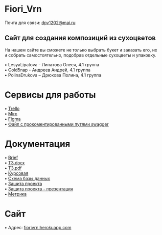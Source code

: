 # Fiori_Vrn

Почта для связи: dpv1202@mai.ru

## Сайт для создания композиций из сухоцветов

На нашем сайте вы сможете не только выбрать букет и заказать его, но и собрать самостоятельно, подобрав отдельные сухоцветы и упаковку.

•	LesyaLipatova - Липатова Олеся, 4.1 группа <br>
•	Cold5nap - Андреев Андрей, 4.1 группа <br>
•	PolinaDrukova – Дрюкова Полина, 4.1 группа

# Сервисы для работы
•	[Trello](https://trello.com/b/Nqp99d2G/florivrn) <br>
•	[Miro](https://miro.com/app/board/uXjVOKXFtbQ=/) <br>
•	[Figma](https://www.figma.com/file/WP77N7u5n6KaKM3tPLNumZ/Flory_vrn?node-id=0%3A1)<br>
•	[Файл с прокоментированными путями swagger](https://app.swaggerhub.com/apis/fiorivrn/fioriapi/1.0.0#/servers)<br>

# Документация
•	[Brief](https://github.com/Cold5nap/TP-4.1-team3-task5/blob/6fa0010ea50c53406a60fb73de82fbbf1590bbc2/documents/Brief.pdf)<br>
•	[ТЗ.docx](https://github.com/Cold5nap/TP-4.1-team3-task5/blob/70986cfb82ad770da74cead0ff0fb43816e7409e/documents/%D0%A2%D0%B5%D1%85%D0%BD%D0%B8%D1%87%D0%B5%D1%81%D0%BA%D0%BE%D0%B5%20%D0%B7%D0%B0%D0%B4%D0%B0%D0%BD%D0%B8%D0%B5.docx)<br>
•	[ТЗ.pdf](https://github.com/Cold5nap/TP-4.1-team3-task5/blob/f1493caed6f8c8232faa99a0196b0e4f06fab801/documents/%D0%A2%D0%B5%D1%85%D0%BD%D0%B8%D1%87%D0%B5%D1%81%D0%BA%D0%BE%D0%B5%20%D0%B7%D0%B0%D0%B4%D0%B0%D0%BD%D0%B8%D0%B5.pdf)<br>
•	[Курсовая](https://github.com/Cold5nap/TP-4.1-team3-task5/blob/b7ee7099fa72dd8ce3d4a58862d7d94622fa7e25/Курсовой%20проект.pdf)<br>
•	[Схема базы данных](https://github.com/Cold5nap/TP-4.1-team3-task5/blob/4c3f5981547ad1ebd6d2dc05ae95c454fbd8b9bc/documents/%D0%B1%D0%B4.jpg)<br>
•   [Защита проекта](https://youtu.be/iZfsSEhcGz0)<br>
•   [Защита проекта - презентация](https://github.com/Cold5nap/TP-4.1-team3-task5/blob/master/documents/Веб-приложение%20для%20покупки%20сухоцветов.pdf)<br>
•   [Метрика](https://metrika.yandex.ru/dashboard?group=day&period=week&id=89115359)<br>
# Сайт
•	Адрес: [fiorivrn.herokuapp.com](https://fiorivrn.herokuapp.com)<br>
